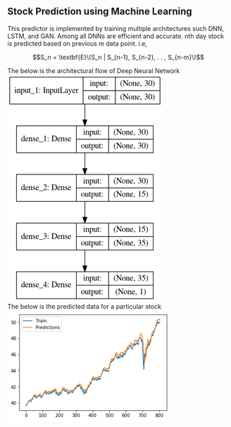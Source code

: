 ## Stock Prediction using Machine Learning
This predictor is implemented by training multiple architectures such DNN, LSTM, and GAN.
Among all DNNs are efficient and accurate. nth day stock is predicted based on previous m data point. i.e, 
```math
S_n = \textbf{E}\(S_n | S_{n-1}, S_{n-2}, . . , S_{n-m}\)
```
The below is the architectural flow of Deep Neural Network\
![plot](./model.png)\
The below is the predicted data for a particular stock\
![plot](./results.png)
